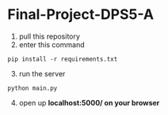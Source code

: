 # Final-Project-DPS5-A
1. pull this repository<br>
2. enter this command<br>
```
pip install -r requirements.txt
```
3. run the server
```
python main.py
```
4. open up <b>localhost:5000/<b> on your browser
